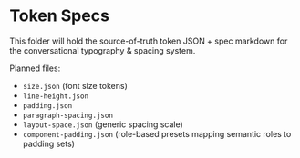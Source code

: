 # Token Specs

This folder will hold the source-of-truth token JSON + spec markdown for the conversational typography & spacing system.

Planned files:
- `size.json` (font size tokens)
- `line-height.json`
- `padding.json`
- `paragraph-spacing.json`
- `layout-space.json` (generic spacing scale)
- `component-padding.json` (role-based presets mapping semantic roles to padding sets)
